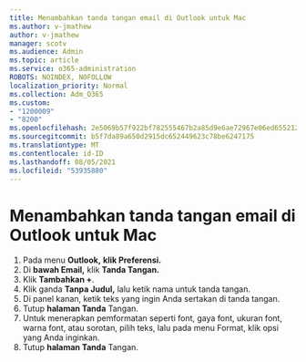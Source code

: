 ```yaml
---
title: Menambahkan tanda tangan email di Outlook untuk Mac
ms.author: v-jmathew
author: v-jmathew
manager: scotv
ms.audience: Admin
ms.topic: article
ms.service: o365-administration
ROBOTS: NOINDEX, NOFOLLOW
localization_priority: Normal
ms.collection: Adm_O365
ms.custom:
- "1200009"
- "8200"
ms.openlocfilehash: 2e5069b57f922bf782555467b2a85d9e6ae72967e06ed655212e8574ed4c091b
ms.sourcegitcommit: b5f7da89a650d2915dc652449623c78be6247175
ms.translationtype: MT
ms.contentlocale: id-ID
ms.lasthandoff: 08/05/2021
ms.locfileid: "53935880"
---
```

# <a name="add-email-signature-in-outlook-for-mac"></a>Menambahkan tanda tangan email di Outlook untuk Mac

1. Pada menu **Outlook,** **klik Preferensi.**
2. Di **bawah Email,** klik **Tanda Tangan.**
3. Klik **Tambahkan +**.
4. Klik ganda **Tanpa Judul,** lalu ketik nama untuk tanda tangan.
5. Di panel kanan, ketik teks yang ingin Anda sertakan di tanda tangan.
6. Tutup **halaman Tanda** Tangan.
7. Untuk menerapkan pemformatan seperti font, gaya font, ukuran font, warna font, atau sorotan, pilih teks, lalu pada menu Format, klik opsi yang Anda inginkan.
8. Tutup **halaman Tanda** Tangan.
